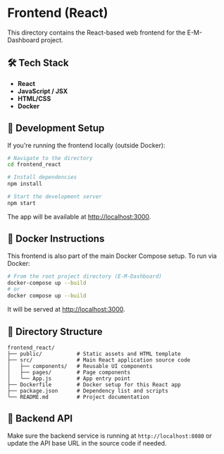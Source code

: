 # Frontend (React)

This directory contains the React-based web frontend for the E-M-Dashboard project.

## 🛠 Tech Stack

- **React**
- **JavaScript / JSX**
- **HTML/CSS**
- **Docker**

## 🚀 Development Setup

If you're running the frontend locally (outside Docker):

```bash
# Navigate to the directory
cd frontend_react

# Install dependencies
npm install

# Start the development server
npm start
```

The app will be available at [http://localhost:3000](http://localhost:3000).

## 🐳 Docker Instructions

This frontend is also part of the main Docker Compose setup. To run via Docker:

```bash
# From the root project directory (E-M-Dashboard)
docker-compose up --build
# or
docker compose up --build
```

It will be served at [http://localhost:3000](http://localhost:3000).

## 📁 Directory Structure

```
frontend_react/
├── public/           # Static assets and HTML template
├── src/              # Main React application source code
│   ├── components/   # Reusable UI components
│   ├── pages/        # Page components
│   └── App.js        # App entry point
├── Dockerfile        # Docker setup for this React app
├── package.json      # Dependency list and scripts
└── README.md         # Project documentation
```

## 🔗 Backend API

Make sure the backend service is running at `http://localhost:8080` or update the API base URL in the source code if needed.
